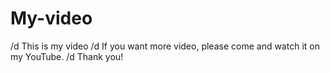 # My-video
/d This is my video
/d If you want more video, please come and watch it on my YouTube.
/d Thank you!
